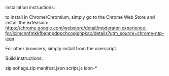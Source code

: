 Installation instructions:

to install in Chrome/Chromium, simply go to the Chrome Web Store and install the extension:
https://chrome.google.com/webstore/detail/moderator-experience-for/lcjmcnnfmkkfbapnpdppchcogighpkac/details?utm_source=chrome-ntp-icon

For other browsers, simply install from the userscript.


Build instructions:

zip soflags.zip manifest.json script.js icon-*


